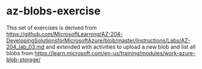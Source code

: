 # az-blobs-exercise
This set of exercises is derived from https://github.com/MicrosoftLearning/AZ-204-DevelopingSolutionsforMicrosoftAzure/blob/master/Instructions/Labs/AZ-204_lab_03.md
and extended with activities to upload a new blob and list all blobs from https://learn.microsoft.com/en-us/training/modules/work-azure-blob-storage/
